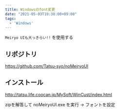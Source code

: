 ```yaml
---
title: Windowsのfont変更
date: "2021-05-03T10:38:00+09:00"
tags:
  - 'Windows'
---
```


`Meiryo UIも大っきらい!!` を使用する

## リポジトリ

<https://github.com/Tatsu-syo/noMeiryoUI>

## インストール

<http://tatsu.life.coocan.jp/MySoft/WinCust/index.html>

zipを解答して noMeiryoUI.exe を実行
→ フォントを設定
